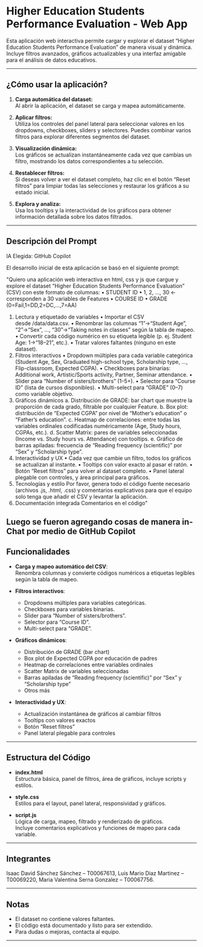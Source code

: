 # Higher Education Students Performance Evaluation - Web App

Esta aplicación web interactiva permite cargar y explorar el dataset “Higher Education Students Performance Evaluation” de manera visual y dinámica. Incluye filtros avanzados, gráficos actualizables y una interfaz amigable para el análisis de datos educativos.

---

## ¿Cómo usar la aplicación?

1. **Carga automática del dataset:**  
    Al abrir la aplicación, el dataset se carga y mapea automáticamente.

2. **Aplicar filtros:**  
    Utiliza los controles del panel lateral para seleccionar valores en los dropdowns, checkboxes, sliders y selectores. Puedes combinar varios filtros para explorar diferentes segmentos del dataset.

3. **Visualización dinámica:**  
    Los gráficos se actualizan instantáneamente cada vez que cambias un filtro, mostrando los datos correspondientes a tu selección.

4. **Restablecer filtros:**  
    Si deseas volver a ver el dataset completo, haz clic en el botón “Reset filtros” para limpiar todas las selecciones y restaurar los gráficos a su estado inicial.

5. **Explora y analiza:**  
    Usa los tooltips y la interactividad de los gráficos para obtener información detallada sobre los datos filtrados.
---

## Descripción del Prompt
IA Elegida: GitHub Copilot

El desarrollo inicial de esta aplicación se basó en el siguiente prompt:

"Quiero una aplicación web interactiva en html, css y js que cargue y explore el dataset “Higher Education Students Performance Evaluation” (CSV) con este formato de columnas:
• STUDENT ID
• 1, 2, …, 30  ← corresponden a 30 variables de Features
• COURSE ID
• GRADE (0=Fail,1=DD,2=DC,…,7=AA)
1. Lectura y etiquetado de variables
	•	Importar el CSV desde /data/data.csv.
	•	Renombrar las columnas “1”→“Student Age”, “2”→“Sex”, …, “30”→“Taking notes in classes” según la tabla de mapeo.
	•	Convertir cada código numérico en su etiqueta legible (p. ej. Student Age: 1→“18–21”, etc.).
	•	Tratar valores faltantes (ninguno en este dataset).
2. Filtros interactivos
	•	Dropdown múltiples para cada variable categórica (Student Age, Sex, Graduated high-school type, Scholarship type, …, Flip-classroom, Expected CGPA).
	•	Checkboxes para binarias: Additional work, Artistic/Sports activity, Partner, Seminar attendance.
	•	Slider para “Number of sisters/brothers” (1–5+).
	•	Selector para “Course ID” (lista de cursos disponibles).
	•	Multi-select para “GRADE” (0–7) como variable objetivo.
3. Gráficos dinámicos
a. Distribución de GRADE: bar chart que muestre la proporción de cada grado, filtrable por cualquier Feature.
b. Box plot: distribución de “Expected CGPA” por nivel de “Mother’s education” o “Father’s education”.
c. Heatmap de correlaciones: entre todas las variables ordinales codificadas numéricamente (Age, Study hours, CGPAs, etc.).
d. Scatter Matrix: pares de variables seleccionadas (Income vs. Study hours vs. Attendance) con tooltips.
e. Gráfico de barras apiladas: frecuencia de “Reading frequency (scientific)” por “Sex” y “Scholarship type”.
4. Interactividad y UX
	•	Cada vez que cambie un filtro, todos los gráficos se actualizan al instante.
	•	Tooltips con valor exacto al pasar el ratón.
	•	Botón “Reset filtros” para volver al dataset completo.
	•	Panel lateral plegable con controles, y área principal para gráficos.
5. Tecnologías y estilo
Por favor, genera todo el código fuente necesario (archivos .js, .html, .css) y comentarios explicativos para que el equipo solo tenga que añadir el CSV y levantar la aplicación.
6. Documentación integrada
Comentarios en el código"

Luego se fueron agregando cosas de manera in-Chat por medio de GitHub Copilot
---

## Funcionalidades

- **Carga y mapeo automático del CSV**:  
  Renombra columnas y convierte códigos numéricos a etiquetas legibles según la tabla de mapeo.

- **Filtros interactivos**:  
  - Dropdowns múltiples para variables categóricas.
  - Checkboxes para variables binarias.
  - Slider para “Number of sisters/brothers”.
  - Selector para “Course ID”.
  - Multi-select para “GRADE”.

- **Gráficos dinámicos**:  
  - Distribución de GRADE (bar chart)
  - Box plot de Expected CGPA por educación de padres
  - Heatmap de correlaciones entre variables ordinales
  - Scatter Matrix de variables seleccionadas
  - Barras apiladas de “Reading frequency (scientific)” por “Sex” y “Scholarship type”
  - Otros más

- **Interactividad y UX**:  
  - Actualización instantánea de gráficos al cambiar filtros
  - Tooltips con valores exactos
  - Botón “Reset filtros”
  - Panel lateral plegable para controles

---

## Estructura del Código

- **index.html**  
  Estructura básica, panel de filtros, área de gráficos, incluye scripts y estilos.

- **style.css**  
  Estilos para el layout, panel lateral, responsividad y gráficos.

- **script.js**  
  Lógica de carga, mapeo, filtrado y renderizado de gráficos.  
  Incluye comentarios explicativos y funciones de mapeo para cada variable.

---

## Integrantes
Isaac David Sánchez Sánchez – T00067613,
Luis Mario Diaz Martinez – T00069220,
Maria Valentina Serna Gonzalez – T00067756.

---

## Notas

- El dataset no contiene valores faltantes.
- El código está documentado y listo para ser extendido.
- Para dudas o mejoras, contacta al equipo.
---